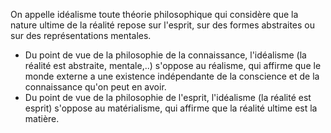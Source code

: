 On appelle idéalisme toute théorie philosophique qui considère que la nature ultime de la réalité repose sur l'esprit, sur des formes abstraites ou sur des représentations mentales.
- Du point de vue de la philosophie de la connaissance, l'idéalisme (la réalité est abstraite, mentale,..) s'oppose au réalisme, qui affirme que le monde externe a une existence indépendante de la conscience et de la connaissance qu'on peut en avoir.
- Du point de vue de la philosophie de l'esprit, l'idéalisme (la réalité est esprit) s'oppose au matérialisme, qui affirme que la réalité ultime est la matière.

